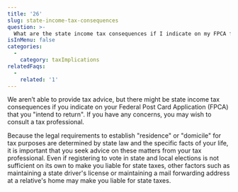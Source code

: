 ```yaml
---
title: '26'
slug: state-income-tax-consequences
question: >-
  What are the state income tax consequences if I indicate on my FPCA form that I "intend to return"?
isInMenu: false
categories:
  - 
    category: taxImplications
relatedFaqs:
  - 
    related: '1'
---
```

We aren’t able to provide tax advice, but there might be state income tax consequences if you indicate on your Federal Post Card Application (FPCA) that you "intend to return". If you have any concerns, you may wish to consult a tax professional.

Because the legal requirements to establish "residence" or "domicile" for tax purposes are determined by state law and the specific facts of your life, it is important that you seek advice on these matters from your tax professional. Even if registering to vote in state and local elections is not sufficient on its own to make you liable for state taxes, other factors such as maintaining a state driver's license or maintaining a mail forwarding address at a relative's home may make you liable for state taxes.